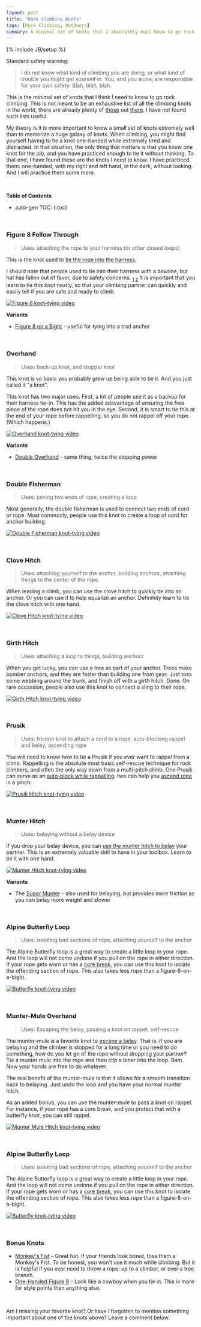 ```yaml
---
layout: post
title: "Rock Climbing Knots"
tags: [Rock Climbing, Outdoors]
summary: A minimal set of knots that I absolutely must know to go rock climbing.
---
```

{% include JB/setup %}

Standard safety warning:

> I do not know what kind of climbing you are doing, or what kind of trouble you might get yourself in. You, and you alone, are responsible for your own safety. Blah, blah, blah.

This is the minimal set of knots that I think I need to know to go rock climbing. This is not meant to be an exhaustive list of all the climbing knots in the world, there are already plenty of [those](https://en.wikipedia.org/wiki/List_of_climbing_knots) out [there](http://www.animatedknots.com/indexclimbing.php#ScrollPoint). I have not found such lists useful.

My theory is it is more important to know a small set of knots extremely well than to memorize a huge galaxy of knots. When climbing, you might find yourself having to tie a knot one-handed while extremely tired and distracted. In that situation, the only thing that matters is that you know one knot for the job, and you have practiced enough to tie it without thinking. To that end, I have found these are the knots I need to know. I have practiced them: one-handed, with my right and left hand, in the dark, without looking. And I will practice them some more.

 &nbsp;

**Table of Contents**

* auto-gen TOC:
{:toc}

 &nbsp;

### Figure 8 Follow Through

> Uses: attaching the rope to your harness (or other closed loops)

This is the knot used to [tie the rope into the harness](https://youtu.be/H1cEWPx2xnA?t=6).

I should note that people used to tie into their harness with a bowline, but hat has fallen out of favor, due to safety concerns. <sub>[1](http://www.rockandice.com/lates-news/rethinking-the-double-loop-bowline) [2](https://en.wikipedia.org/wiki/Bowline_on_a_bight#Dangers)</sub> It is important that you learn to tie this knot neatly, so that your climbing partner can quickly and easily tell if you are safe and ready to climb. 

<a href="https://youtu.be/aLopeVBb7yU?t=7" target="_blank">
<img src="/assets/images/knots/figure_8_639px.png"
srcset="/assets/images/knots/figure_8_962px.png 962w,
/assets/images/knots/figure_8_639px.png 639w,
/assets/images/knots/figure_8_420px.png 420w" 
sizes="(max-width: 38em) 100vw, 50vw"
alt="Figure 8 knot-tying video">
</a>

**Variants**

* [Figure 8 on a Bight](https://youtu.be/D8jRok7Kofw?t=13) - useful for tying into a trad anchor

&nbsp;

### Overhand

> Uses: back-up knot, and stopper knot

This knot is so basic you probably grew up being able to tie it. And you just called it "a knot".

This knot has two major uses. First, a lot of people use it as a backup for their harness tie-in. This has the added adavantage of ensuring the free piece of the rope does not hit you in the eye. Second, it is smart to tie this at the end of your rope before rappelling, so you do not rappel off your rope. (Which happens.)

<a href="https://youtu.be/I0ShGbIR0ZI?t=7" target="_blank">
<img src="/assets/images/knots/overhand_638px.png"
srcset="/assets/images/knots/overhand_960px.png 960w,
/assets/images/knots/overhand_638px.png 638w,
/assets/images/knots/overhand_420px.png 420w" 
sizes="(max-width: 38em) 100vw, 50vw"
alt="Overhand knot-tying video">
</a>

**Variants**

* [Double Overhand](https://youtu.be/7Eso8q84aCc?t=7) - same thing, twice the stopping power

&nbsp;

### Double Fisherman

> Uses: joining two ends of rope, creating a loop

Most generally, the double fisherman is used to connect two ends of cord or rope. Most commonly, people use this knot to create a loop of cord for anchor building.

<a href="https://youtu.be/O6oJwedcb18?t=7" target="_blank">
<img src="/assets/images/knots/double_fisherman_640px.png"
srcset="/assets/images/knots/double_fisherman_850px.png 850w,
/assets/images/knots/double_fisherman_640px.png 640w,
/assets/images/knots/double_fisherman_420px.png 420w" 
sizes="(max-width: 38em) 100vw, 50vw"
alt="Double Fisherman knot-tying video">
</a>

&nbsp;

### Clove Hitch

> Uses: attaching yourself to the anchor, building anchors, attaching things to the center of the rope

When leading a climb, you can use the clove hitch to quickly tie into an anchor. Or you can use it to help equalize an anchor. Definitely learn to tie the clove hitch with one hand.

<a href="https://youtu.be/pO9ksZ3fGDY?t=8" target="_blank">
<img src="/assets/images/knots/clove_hitch_640px.png"
srcset="/assets/images/knots/clove_hitch_1280px.png 1280w,
/assets/images/knots/clove_hitch_850px.png 850w,
/assets/images/knots/clove_hitch_640px.png 640w,
/assets/images/knots/clove_hitch_420px.png 420w" 
sizes="(max-width: 38em) 100vw, 50vw"
alt="Clove Hitch knot-tying video">
</a>

&nbsp;

### Girth Hitch

> Uses: attaching a loop to things, building anchors

When you get lucky, you can use a tree as part of your anchor. Trees make bomber anchors, and they are faster than building one from gear. Just toss some webbing around the trunk, and finish off with a girth hitch. Done. On rare occassion, people also use this knot to connect a sling to their rope.

<a href="https://youtu.be/blP6BL05Q34?t=7" target="_blank">
<img src="/assets/images/knots/girth_hitch_638px.png"
srcset="/assets/images/knots/girth_hitch_1279px.png 1279w,
/assets/images/knots/girth_hitch_960px.png 960w,
/assets/images/knots/girth_hitch_638px.png 638w,
/assets/images/knots/girth_hitch_420px.png 420w" 
sizes="(max-width: 38em) 100vw, 50vw"
alt="Girth Hitch knot-tying video">
</a>

 &nbsp;

### Prusik

> Uses: friction knot to attach a cord to a rope, auto-blocking rappel and belay, ascending rope

You will need to know how to tie a Prusik if you ever want to rappel from a climb. Rappelling is the absolute most basic self-rescue technique for rock climbers, and often the only way down from a multi-pitch climb. One Prusik can serve as an [auto-block while rappelling](https://youtu.be/PNbKJKYBGik?t=66), two can help you [ascend rope](https://youtu.be/GWH3lnnl0ro?t=4) in a pinch.

<a href="https://youtu.be/CP7iAF_YU7A?t=7" target="_blank">
<img src="/assets/images/knots/prusik_639px.png"
srcset="/assets/images/knots/prusik_1281px.png 1281w,
/assets/images/knots/prusik_959px.png 959w,
/assets/images/knots/prusik_639px.png 639w" 
sizes="(max-width: 38em) 100vw, 50vw"
alt="Prusik Hitch knot-tying video">
</a>

&nbsp;

### Munter Hitch

> Uses: belaying without a belay device

If you drop your belay device, you can [use the munter hitch to belay](https://youtu.be/TOf1Yzu_OS0?t=12) your partner. This is an extremely valuable skill to have in your toolbox. Learn to tie it with one hand.

<a href="https://youtu.be/pO9ksZ3fGDY?t=49" target="_blank">
<img src="/assets/images/knots/munter_638px.png"
srcset="/assets/images/knots/munter_1279px.png 1279w,
/assets/images/knots/munter_960px.png 960w,
/assets/images/knots/munter_638px.png 638w" 
sizes="(max-width: 38em) 100vw, 50vw"
alt="Munter Hitch knot-tying video">
</a>

**Variants**

* The [Super Munter](https://youtu.be/OLaEmPs7tac?t=7) - also used for belaying, but provides more friction so you can belay more weight and slower

&nbsp;

### Alpine Butterfly Loop

> Uses: isolating bad sections of rope, attaching yourself to the anchor

The Alpine Butterfly loop is a great way to create a little loop in your rope. And the loop will not come undone if you pull on the rope in either direction. If your rope gets worn or has a [core break](http://www.rollglobal.org/2010/11/ropereplacement/), you can use this knot to isolate the offending section of rope. This also takes less rope than a figure-8-on-a-bight.

<a href="https://youtu.be/gX1dWKg6Ttc?t=7" target="_blank">
<img src="/assets/images/knots/butterfly_639px.png"
srcset="/assets/images/knots/butterfly_1280px.png 1280w,
/assets/images/knots/butterfly_853px.png 853w,
/assets/images/knots/butterfly_639px.png 639w,
/assets/images/knots/butterfly_420px.png 420w" 
sizes="(max-width: 38em) 100vw, 50vw"
alt="Butterfly knot-tying video">
</a>

&nbsp;

### Munter-Mule Overhand

> Uses: Escaping the belay, passing a knot on rappel, self-rescue

The munter-mule is a favorite knot to [escape a belay](https://www.youtube.com/watch?v=IRYkca9xEjc). That is, if you are belaying and the climber is stopped for a long time or you need to do something, how do you let go of the rope without dropping your partner? Tie a munter mule into the rope and then clip a biner into the loop. Bam. Now your hands are free to do whatever.

The real benefit of the munter-mule is that it allows for a smooth transition back to belaying. Just undo the loop and you have your normal munter hitch.

As an added bonus, you can use the munter-mule to pass a knot on rappel. For instance, if your rope has a core break, and you protect that with a butterfly knot, you can still rappel.

<a href="https://youtu.be/IslYcjJ-htI?t=7" target="_blank">
<img src="/assets/images/knots/munter_mule_638px.png"
srcset="/assets/images/knots/munter_mule_1280px.png 1280w,
/assets/images/knots/munter_mule_959px.png 959w,
/assets/images/knots/munter_mule_638px.png 638w" 
sizes="(max-width: 38em) 100vw, 50vw"
alt="Munter Mule Hitch knot-tying video">
</a>

&nbsp;

### Alpine Butterfly Loop

> Uses: isolating bad sections of rope, attaching yourself to the anchor

The Alpine Butterfly loop is a great way to create a little loop in your rope. And the loop will not come undone if you pull on the rope in either direction. If your rope gets worn or has a [core break](http://www.rollglobal.org/2010/11/ropereplacement/), you can use this knot to isolate the offending section of rope. This also takes less rope than a figure-8-on-a-bight.

<a href="https://youtu.be/gX1dWKg6Ttc?t=7" target="_blank">
<img src="/assets/images/knots/butterfly_639px.png"
srcset="/assets/images/knots/butterfly_1280px.png 1280w,
/assets/images/knots/butterfly_853px.png 853w,
/assets/images/knots/butterfly_639px.png 639w,
/assets/images/knots/butterfly_420px.png 420w" 
sizes="(max-width: 38em) 100vw, 50vw"
alt="Butterfly knot-tying video">
</a>

&nbsp;

### Bonus Knots

* [Monkey's Fist](https://youtu.be/gp9w-T2d_NY?t=7) - Great fun. If your friends look bored, toss them a Monkey's Fist. To be honest, you won't use it much while climbing. But it is helpful if you ever need to throw a rope: up to a climber, or over a tree branch.
* [One-Handed Figure 8](https://youtu.be/-iE8WG33xJY?t=1) - Look like a cowboy when you tie in. This is more for style points than anything else.

 &nbsp;

Am I missing your favorite knot? Or have I forgotten to mention something important about one of the knots above? Leave a comment below.
